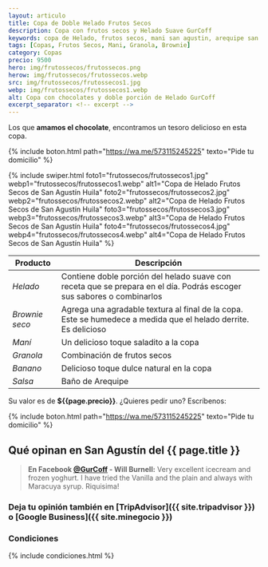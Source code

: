 ```yaml
---
layout: articulo
title: Copa de Doble Helado Frutos Secos
description: Copa con frutos secos y Helado Suave GurCoff
keywords: copa de Helado, frutos secos, mani san agustin, arequipe san agustin, cereales san agustin
tags: [Copas, Frutos Secos, Mani, Granola, Brownie]
category: Copas
precio: 9500
hero: img/frutossecos/frutossecos.png
herow: img/frutossecos/frutossecos.webp
src: img/frutossecos/frutossecos1.jpg
webp: img/frutossecos/frutossecos1.webp
alt: Copa con chocolates y doble porción de Helado GurCoff
excerpt_separator: <!-- excerpt -->
---
```

Los que **amamos el chocolate**, encontramos un tesoro delicioso en esta copa.

<!-- excerpt -->

{% include boton.html path="https://wa.me/573115245225" texto="Pide tu domicilio" %}

<!-- Swiper -->
{% include swiper.html foto1="frutossecos/frutossecos1.jpg" webp1="frutossecos/frutossecos1.webp" alt1="Copa de Helado Frutos Secos de San Agustín Huila" foto2="frutossecos/frutossecos2.jpg" webp2="frutossecos/frutossecos2.webp" alt2="Copa de Helado Frutos Secos de San Agustín Huila" foto3="frutossecos/frutossecos3.jpg" webp3="frutossecos/frutossecos3.webp" alt3="Copa de Helado Frutos Secos de San Agustín Huila" foto4="frutossecos/frutossecos4.jpg" webp4="frutossecos/frutossecos4.webp" alt4="Copa de Helado Frutos Secos de San Agustín Huila" %}

| Producto | Descripción |
| ----------- | ------ |
| *Helado* | Contiene doble porción del helado suave con receta que se prepara en el día. Podrás escoger sus sabores o combinarlos |
| *Brownie seco* | Agrega una agradable textura al final de la copa. Este se humedece a medida que el helado derrite. Es delicioso |
| *Maní* | Un delicioso toque saladito a la copa |
| *Granola* | Combinación de frutos secos |
| *Banano* | Delicioso toque dulce natural en la copa |
| *Salsa* | Baño de Arequipe |

Su valor es de **${{page.precio}}**. ¿Quieres pedir uno? Escríbenos:

{% include boton.html path="https://wa.me/573115245225" texto="Pide tu domicilio" %}

## Qué opinan en San Agustín del {{ page.title }}

> **En Facebook [@GurCoff]({{site.facebook}}) - Will Burnell:** Very excellent icecream and frozen yoghurt. I have tried the Vanilla and the plain and always with Maracuya syrup. Riquisima!

### Deja tu opinión también en [TripAdvisor]({{ site.tripadvisor }}) o [Google Business]({{ site.minegocio }})

### Condiciones

{% include condiciones.html %}

